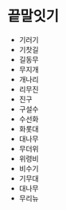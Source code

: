 # 끝말잇기

- 기러기
- 기찻길
- 길동무
- 무지개
- 개나리
- 리무진
- 진구
- 구설수
- 수선화
- 화롯대
- 대나무
- 무더위
- 위령비
- 비수기
- 기무대 
- 대나무
- 무리뉴